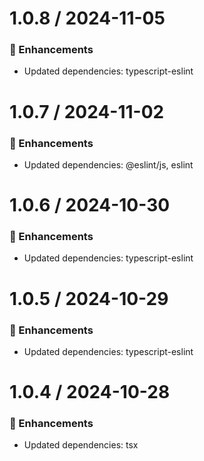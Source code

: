 # 1.0.8 / 2024-11-05

### :tada: Enhancements
- Updated dependencies: typescript-eslint

# 1.0.7 / 2024-11-02

### :tada: Enhancements
- Updated dependencies: @eslint/js, eslint

# 1.0.6 / 2024-10-30

### :tada: Enhancements
- Updated dependencies: typescript-eslint

# 1.0.5 / 2024-10-29

### :tada: Enhancements
- Updated dependencies: typescript-eslint

# 1.0.4 / 2024-10-28

### :tada: Enhancements
- Updated dependencies: tsx

